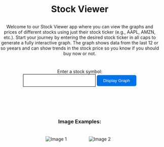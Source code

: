 <head>
    <style>
        body {
            text-align: center;
            margin: 0;
            padding: 0;
        }
        label {
            display: block;
            margin-top: 40px;
        }
        input {
            font-size: 16px;
            padding: 10px;
        }
        button {
            background-color: #0073e6;
            color: white;
            border: none;
            border-radius: 5px;
            padding: 10px 20px;
            cursor: pointer;
            transition: background-color 0.3s;
        }
        button:hover {
            background-color: #005cbf;
        }
        /* #graph-container {
            display: flex;
            justify-content: center;
            align-items: center;
        } */
        #image-container{
            display: flex;
            justify-content: center;
            align-items: center;
        }
        #graph {
            width: 100%;
        }
        p {
            margin-top: 30px; 
            text-align: center; 
            max-width: 800px; 
            margin-left: auto; 
            margin-right: auto; 
        }
        h3{
            margin-top: 100px;
        }
        .definitions-container {
            margin-top: 30px;
        }
        .definitions {
            display: none;
        }
    </style>
    <script src="https://cdn.plot.ly/plotly-latest.min.js"></script>
</head>
<body>
<h1>Stock Viewer</h1>
    <p>Welcome to our Stock Viewer app where you can view the graphs and prices of different stocks using just their stock ticker (e.g., AAPL, AMZN, etc.). Start your journey by entering the desired stock ticker in all caps to generate a fully interactive graph. The graph shows data from the last 12 or so yeears and can show trends in the stock price so you know if you should buy now or not.</p>
    <label for="stock-input">Enter a stock symbol:</label>
    <input id="stock-input" type="text" style="border: 1px solid black;">
    <button id="collect" onclick="getStockGraph()">Display Graph</button>
    <div id="graph-container">
        <div id="graph"></div>
    </div>
    <h3 style="margin-top:100px;"> Image Examples: </h3>
    <div id="image-container">
    <img src="https://i.ibb.co/3vqVkLW/SCR-20231025-rrut.png" alt="Image 1" style="margin-right:70px; margin-top:20px">
        <img src="https://i.ibb.co/7zG578m/SCR-20231025-rngg.png" alt="Image 2" style="margin-right:10px; margin-top:20px;">
        </div>
    <script>
        function getStockGraph() {
            const selectedStock = document.getElementById('stock-input').value;
            const apiUrl = 'http://localhost:8282/api/stocks/stock_graph/' + selectedStock;
            fetch(apiUrl)
                .then(response => response.json())
                .then(graphData => {
                    Plotly.newPlot('graph', graphData.data, graphData.layout);
                })
                .catch(error => console.error('Error:', error));
        }
    </script>
</body>

